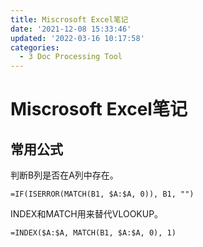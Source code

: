 ```yaml
---
title: Miscrosoft Excel笔记
date: '2021-12-08 15:33:46'
updated: '2022-03-16 10:17:58'
categories:
  - 3 Doc Processing Tool
---
```

# Miscrosoft Excel笔记

## 常用公式

判断B列是否在A列中存在。

```excel
=IF(ISERROR(MATCH(B1, $A:$A, 0)), B1, "")
```

INDEX和MATCH用来替代VLOOKUP。

```excel
=INDEX($A:$A, MATCH(B1, $A:$A, 0), 1)
```
